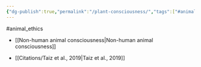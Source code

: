 ```yaml
---
{"dg-publish":true,"permalink":"/plant-consciousness/","tags":["#animal_ethics"],"created":"2025-10-23T17:42:47.307+01:00","updated":"2025-10-23T18:06:08.707+01:00"}
---
```


#animal_ethics 

- [[Non-human animal consciousness\|Non-human animal consciousness]] 

- [[Citations/Taiz et al., 2019\|Taiz et al., 2019]] 